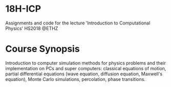 # 18H-ICP
Assignments and code for the lecture 'Introduction to Computational Physics' HS2018 @ETHZ

# Course Synopsis
Introduction to computer simulation methods for physics problems and their implementation on PCs and super computers: classical equations of motion, partial differential equations (wave equation, diffusion equation, Maxwell's equation), Monte Carlo simulations, percolation, phase transitions.
